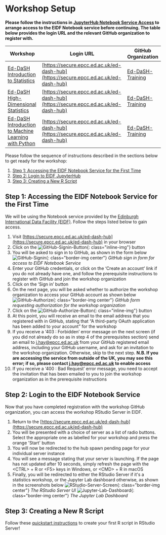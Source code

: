 # Workshop Setup

**Please follow the instructions in [JupyterHub Notebook Service Access](/eidf-docs/access/workshops/jhub-git#ed-dash-workshops)
to arrange access to the EIDF Notebook service before continuing. The table below provides the login URL and the relevant
GitHub organization to register with.**

| Workshop                                                                                                              | Login URL                                                                            | GitHub Organization                                     |
|-----------------------------------------------------------------------------------------------------------------------|--------------------------------------------------------------------------------------|---------------------------------------------------------|
| [Ed-DaSH Introduction to Statistics](https://edcarp.github.io/2022-05-03_ed-dash_intro-statistics)                    | [https://secure.epcc.ed.ac.uk/ed-dash-hub](https://secure.epcc.ed.ac.uk/ed-dash-hub) | [Ed-DaSH-Training](https://github.com/Ed-DaSH-Training) |
| [Ed-DaSH High-Dimensional Statistics](https://edcarp.github.io/2022-05-17_ed-dash_high-dim-stats)                     | [https://secure.epcc.ed.ac.uk/ed-dash-hub](https://secure.epcc.ed.ac.uk/ed-dash-hub) | [Ed-DaSH-Training](https://github.com/Ed-DaSH-Training) |
| [Ed-DaSH Introduction to Machine Learning with Python](https://edcarp.github.io/2022-08-23_ed-dash_machine_learning/) | [https://secure.epcc.ed.ac.uk/ed-dash-hub](https://secure.epcc.ed.ac.uk/ed-dash-hub) | [Ed-DaSH-Training](https://github.com/Ed-DaSH-Training) |

Please follow the sequence of instructions described in the sections below to get ready for the workshop:

1. [Step 1: Accessing the EIDF Notebook Service for the First Time](#step-1-accessing-the-eidf-notebook-service-for-the-first-time)
1. [Step 2: Login to EIDF JupyterHub](#step-2-login-to-the-eidf-notebook-service)
1. [Step 3: Creating a New R Script](#step-3-creating-a-new-r-script)

## Step 1: Accessing the EIDF Notebook Service for the First Time

We will be using the Notebook service provided by the [Edinburgh International Data Facility
(EIDF)](https://www.ed.ac.uk/edinburgh-international-data-facility/overview). Follow the steps listed below to gain
access.

1. Visit [https://secure.epcc.ed.ac.uk/ed-dash-hub](https://secure.epcc.ed.ac.uk/ed-dash-hub) in your browser
1. Click on the ![GitHub-Signin-Button](/eidf-docs/images/access/github-signin-btn.png){: class="inline-img"} button
1. You will be asked to sign in to GitHub, as shown in the form below
   ![GitHub-Signin](/eidf-docs/images/access/github-signin.png){: class="border-img center"}
   *GitHub sign in form for access to EIDF Notebook Service*
1. Enter your GitHub credentials, or click on the ‘Create an account’ link if you do not already have one, and follow
   the prerequisite instructions to register with GitHub and join the workshop organization
1. Click on the ‘Sign in’ button
1. On the next page, you will be asked whether to authorize the workshop organization to access your GitHub account as
   shown below
   ![GitHub-Authorize](/eidf-docs/images/access/github-authorize.png){: class="border-img center"}
   *GitHub form requesting authorization for the workshop organization*
1. Click on the ![GitHub-Authorize-Button](/eidf-docs/images/access/authorize-btn.png){: class="inline-img"} button
1. At this point, you will receive an email to the email address that you registered with in GitHub, stating that
   “A third-party OAuth application has been added to your account” for the workshop
1. If you receive a ‘403 : Forbidden’ error message on the next screen (if you did not already do so as in step 4 of the
    prerequisites section) send an email to [j.hay@epcc.ed.ac.uk](mailto:j.hay@epcc.ed.ac.uk) from your GitHub registered
    email address, including your GitHub username, and ask for an invitation to the workshop organization. Otherwise, skip
    to the next step. **N.B. If you are accessing the service from outside of the UK, you may see this error; if so, please
    contact [j.hay@epcc.ed.ac.uk](mailto:j.hay@epcc.ed.ac.uk) to enable access**
1. If you receive a ‘400 : Bad Request’ error message, you need to accept the invitation that has been emailed to you
    to join the workshop organization as in the prerequisite instructions

## Step 2: Login to the EIDF Notebook Service

Now that you have completed registration with the workshop GitHub organization, you can access the workshop RStudio
Server in EIDF.

1. Return to the [https://secure.epcc.ed.ac.uk/ed-dash-hub](https://secure.epcc.ed.ac.uk/ed-dash-hub)
1. You will be presented with a choice of server as a list of radio buttons. Select the appropriate one as labelled for
   your workshop and press the orange 'Start' button
1. You will now be redirected to the hub spawn pending page for your individual server instance
1. You will see a message stating that your server is launching. If the page has not updated after 10 seconds, simply
   refresh the page with the &lt;CTRL&gt; + R or &lt;F5&gt; keys in Windows, or &lt;CMD&gt; + R in macOS
1. Finally, you will be redirected to either the RStudio Server if it's a statistics workshop, or the Jupyter Lab
   dashboard otherwise, as shown in the screenshots below
   ![RStudio-Server-Screen](/eidf-docs/images/access/rstudio-server-screen.png){: class="border-img center"}
   *The RStudio Server UI*
   ![Jupyter-Lab-Dashboard](/eidf-docs/images/access/jupyterlab-dashboard.png){: class="border-img center"}
   *The Jupyter Lab Dashboard*

## Step 3: Creating a New R Script

Follow these [quickstart instructions](/eidf-docs/services/rstudioserver/quickstart#creating-a-new-r-script) to create your first
R script in RStudio Server!
